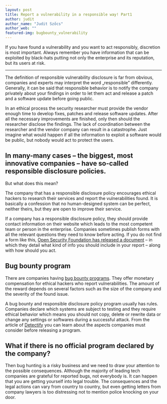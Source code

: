 ```yaml
---
layout: post
title: Report a vulnerability in a responsible way! Part1 
author: judit
author_name: "Judit Szőcs"
author_web: ""
featured-img: bugbounty_vulnerability 
---
```


If you have found a vulnerability and you want to act responsibly,  discretion is most important. Always remember you have information that can be exploited by black-hats putting not only the enterprise and its reputation, but its users at risk. 

<!--excerpt-->

----

The definition of responsible vulnerability disclosure  is far from obvious, companies and experts may interpret the word „responsible” differently. Generally, it can be said that responsible behavior is to notify the company privately about your findings in order to let them act and release a patch and a software update before going public. 

In an ethical process the security researcher must provide the vendor enough time to develop fixes, patches and release software updates. After all the necessary improvements are finished, only then should the researcher disclose the findings. The lack of coordination between the researcher and the vendor company can result in a catastrophe. Just imagine what would happen if all the information to exploit a software would be public, but nobody would act to protect the users. 

## In many-many cases – the biggest, most innovative companies – have so-called responsible disclosure policies. 

But what does this mean? 

The company that has a responsible disclosure policy encourages ethical hackers to research their services and  report the vulnerabilities found. It is basically a confession that no human-designed system can be perfect, neither theirs, but they are open to improve their service.

If a company has a responsible disclosure policy, they should provide contact information on their website which leads to the most competent team or person in the enterprise. Companies sometimes publish forms with all the relevant questions they need to know before acting. If you do not find a form like this, [Open Security Foundation has released a document](https://blog.osvdb.org/2013/01/15/researcher-security-advisory-writing-guidelines/) – in which they detail what kind of info you should include in your report – along with how should you act.

## Bug bounty program

There are companies having [bug bounty programs](https://www.bugcrowd.com/bug-bounty-list/). They offer monetary compensation for ethical hackers who report vulnerabilities. The amount of the reward depends on several factors such as the size of the company and the severity of the found issue. 

A bug bounty and responsible disclosure policy program usually has rules. Companies declare which systems are subject to testing and they require ethical behavior which means you should not copy, delete or rewrite data or change any settings or softwares during a successful attack. From the article of [Detectify](https://blog.detectify.com/2018/02/27/guide-responsible-disclosure/) you can learn about the aspects companies must consider before releasing a program. 

## What if there is no official program declared by the company?

Then bug hunting is a risky business and we need to draw your attention to the possible consequences. Although the majority of leading tech companies are grateful for reported bugs, not everybody is. It can happen that you are getting yourself into legal trouble. The consequences and the legal actions can vary from country to country, but even getting letters from company lawyers is too distressing not to mention police knocking on your door. 

